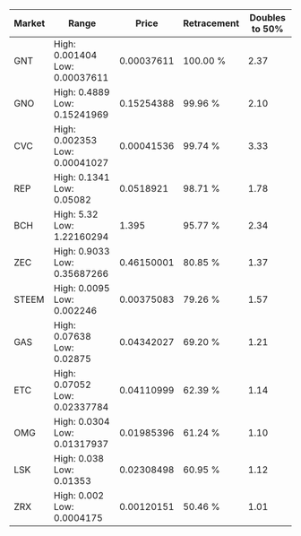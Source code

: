 | Market | Range | Price| Retracement | Doubles to 50% |
| --- | --- | --- | --- | --- |
| GNT | High: 0.001404<br />Low: 0.00037611 | 0.00037611 | 100.00 % | 2.37 |
| GNO | High: 0.4889<br />Low: 0.15241969 | 0.15254388 | 99.96 % | 2.10 |
| CVC | High: 0.002353<br />Low: 0.00041027 | 0.00041536 | 99.74 % | 3.33 |
| REP | High: 0.1341<br />Low: 0.05082 | 0.0518921 | 98.71 % | 1.78 |
| BCH | High: 5.32<br />Low: 1.22160294 | 1.395 | 95.77 % | 2.34 |
| ZEC | High: 0.9033<br />Low: 0.35687266 | 0.46150001 | 80.85 % | 1.37 |
| STEEM | High: 0.0095<br />Low: 0.002246 | 0.00375083 | 79.26 % | 1.57 |
| GAS | High: 0.07638<br />Low: 0.02875 | 0.04342027 | 69.20 % | 1.21 |
| ETC | High: 0.07052<br />Low: 0.02337784 | 0.04110999 | 62.39 % | 1.14 |
| OMG | High: 0.0304<br />Low: 0.01317937 | 0.01985396 | 61.24 % | 1.10 |
| LSK | High: 0.038<br />Low: 0.01353 | 0.02308498 | 60.95 % | 1.12 |
| ZRX | High: 0.002<br />Low: 0.0004175 | 0.00120151 | 50.46 % | 1.01 |

